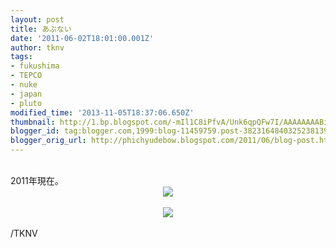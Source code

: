 ```yaml
---
layout: post
title: あぶない
date: '2011-06-02T18:01:00.001Z'
author: tknv
tags:
- fukushima
- TEPCO
- nuke
- japan
- pluto
modified_time: '2013-11-05T18:37:06.650Z'
thumbnail: http://1.bp.blogspot.com/-mIl1C8iPfvA/Unk6qpQFw7I/AAAAAAAABiY/YmlI4i5-uDA/s72-c/safe1.gif
blogger_id: tag:blogger.com,1999:blog-11459759.post-3823164840325238139
blogger_orig_url: http://phichyudebow.blogspot.com/2011/06/blog-post.html
---
```


<div class="posterous_autopost"><br /><div class="p_embed p_image_embed"></div><div class="p_embed p_image_embed"></div>2011年現在。</div><div class="posterous_autopost"><div class="separator" style="clear: both; text-align: center;"><a href="http://1.bp.blogspot.com/-mIl1C8iPfvA/Unk6qpQFw7I/AAAAAAAABiY/YmlI4i5-uDA/s1600/safe1.gif" imageanchor="1" style="margin-left: 1em; margin-right: 1em;"><img border="0" src="http://1.bp.blogspot.com/-mIl1C8iPfvA/Unk6qpQFw7I/AAAAAAAABiY/YmlI4i5-uDA/s1600/safe1.gif" /></a></div><br /><div class="separator" style="clear: both; text-align: center;"><a href="http://1.bp.blogspot.com/-gqXMxkpisy4/Unk6rERDriI/AAAAAAAABic/DNzPYQIkUvU/s1600/safe2.gif" imageanchor="1" style="margin-left: 1em; margin-right: 1em;"><img border="0" src="http://1.bp.blogspot.com/-gqXMxkpisy4/Unk6rERDriI/AAAAAAAABic/DNzPYQIkUvU/s1600/safe2.gif" /></a></div><br /></div><div class="blogger-post-footer">/TKNV</div>